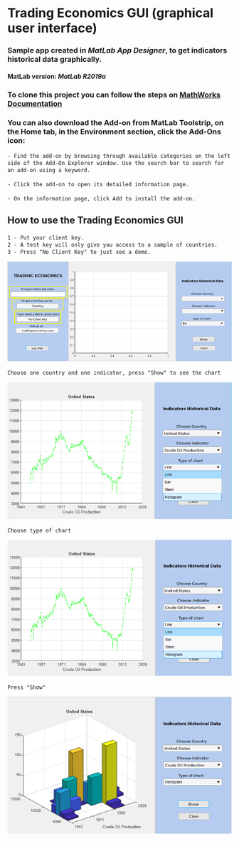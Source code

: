 # Trading Economics GUI (graphical user interface)

### Sample app created in *MatLab App Designer*, to get indicators historical data graphically.

#### MatLab version: *MatLab R2019a*

### To clone this project you can follow the steps on [MathWorks Documentation](https://www.mathworks.com/help/simulink/ug/clone-git-repository-or-check-out-svn-repository.html)

### You can also download the Add-on from MatLab Toolstrip, on the Home tab, in the Environment section, click the Add-Ons icon:

```
- Find the add-on by browsing through available categories on the left side of the Add-On Explorer window. Use the search bar to search for an add-on using a keyword.

- Click the add-on to open its detailed information page.

- On the information page, click Add to install the add-on.
```

## How to use the Trading Economics GUI

```
1 - Put your client key.
2 - A test key will only give you access to a sample of countries.
3 - Press "No Client Key" to just see a demo.
```

![clientKey](./images/clientKey.png)
```
Choose one country and one indicator, press "Show" to see the chart
```

![LineChart](./images/LineChart.png)
```
Choose type of chart
```

![TypeChart](./images/TypeChart.png)
```
Press "Show"
```

![HistChart](./images/HistChart.png)
